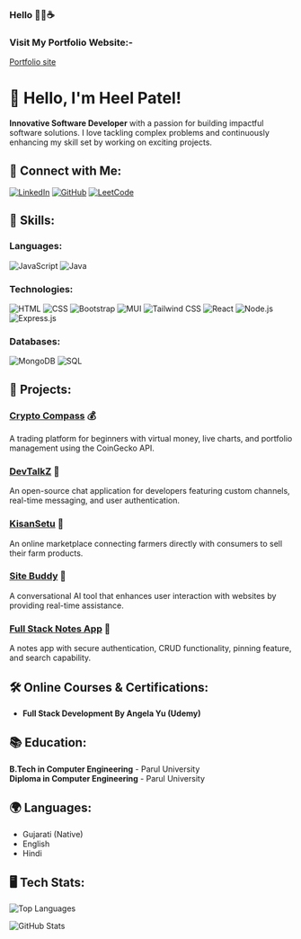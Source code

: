 ### **Hello 👋🏻☕** 
### Visit My Portfolio Website:-
[Portfolio site](https://patelheel.me/)


# 👋 Hello, I'm Heel Patel!

**Innovative Software Developer** with a passion for building impactful software solutions. I love tackling complex problems and continuously enhancing my skill set by working on exciting projects.

## 🔗 Connect with Me:
[![LinkedIn](https://img.shields.io/badge/LinkedIn-Heel%20Patel-blue)](https://www.linkedin.com/in/heelpatel/)
[![GitHub](https://img.shields.io/badge/GitHub-heelpatel01-181717?logo=github)](https://github.com/heelpatel01)
[![LeetCode](https://img.shields.io/badge/LeetCode-heel04-orange)](https://leetcode.com/heel04/)

## 🚀 Skills:
### Languages:
![JavaScript](https://img.shields.io/badge/JavaScript-F7DF1E?logo=javascript&logoColor=black)
![Java](https://img.shields.io/badge/Java-007396?logo=java&logoColor=white)

### Technologies:
![HTML](https://img.shields.io/badge/HTML5-E34F26?logo=html5&logoColor=white)
![CSS](https://img.shields.io/badge/CSS3-1572B6?logo=css3&logoColor=white)
![Bootstrap](https://img.shields.io/badge/Bootstrap-563D7C?logo=bootstrap&logoColor=white)
![MUI](https://img.shields.io/badge/MUI-007FFF?logo=mui&logoColor=white)
![Tailwind CSS](https://img.shields.io/badge/TailwindCSS-38B2AC?logo=tailwind-css&logoColor=white)
![React](https://img.shields.io/badge/React-20232A?logo=react&logoColor=61DAFB)
![Node.js](https://img.shields.io/badge/Node.js-43853D?logo=node-dot-js&logoColor=white)
![Express.js](https://img.shields.io/badge/Express.js-404D59?logo=express)

### Databases:
![MongoDB](https://img.shields.io/badge/MongoDB-4EA94B?logo=mongodb&logoColor=white)
![SQL](https://img.shields.io/badge/SQL-4479A1?logo=sql&logoColor=white)

## 💼 Projects:

### [Crypto Compass](https://new-crypto-compass.vercel.app/) 💰
A trading platform for beginners with virtual money, live charts, and portfolio management using the CoinGecko API.

### [DevTalkZ](https://slack-clone-one-ivory.vercel.app/) 💬
An open-source chat application for developers featuring custom channels, real-time messaging, and user authentication.

### [KisanSetu](https://kisan-setu.vercel.app/) 🌾
An online marketplace connecting farmers directly with consumers to sell their farm products.

### [Site Buddy](https://site-buddy-mauve.vercel.app/) 🤖
A conversational AI tool that enhances user interaction with websites by providing real-time assistance.

### [Full Stack Notes App](https://notes-app-nine-alpha.vercel.app/) 📝
A notes app with secure authentication, CRUD functionality, pinning feature, and search capability.

## 🛠 Online Courses & Certifications:
- **Full Stack Development By Angela Yu (Udemy)**

## 📚 Education:
**B.Tech in Computer Engineering** - Parul University  
**Diploma in Computer Engineering** - Parul University  

## 🌍 Languages:
- Gujarati (Native)
- English
- Hindi

## 🖥️ Tech Stats:
![Top Languages](https://github-readme-stats.vercel.app/api/top-langs/?username=heelpatel01&layout=compact&theme=radical)

![GitHub Stats](https://github-readme-stats.vercel.app/api?username=heelpatel01&show_icons=true&theme=radical)

